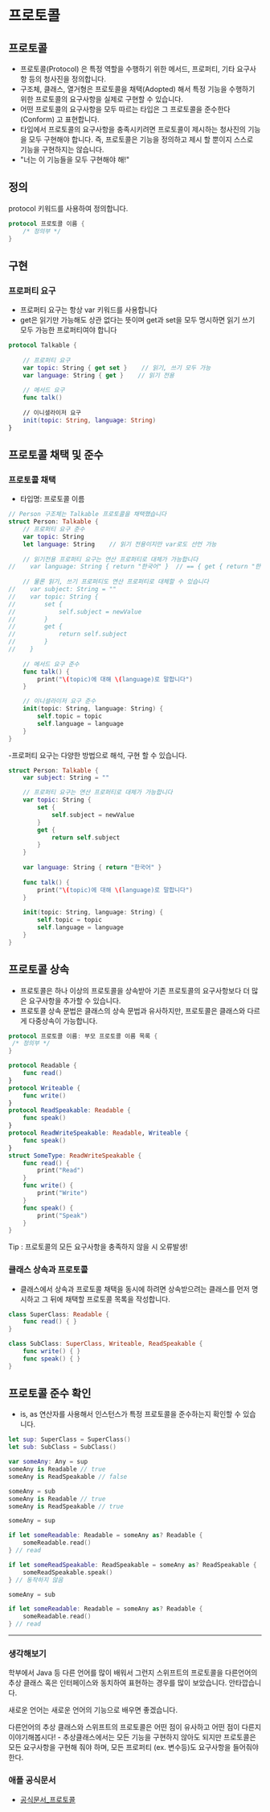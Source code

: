# 프로토콜

## 프로토콜

- 프로토콜(Protocol) 은 특정 역할을 수행하기 위한 메서드, 프로퍼티, 기타 요구사항 등의 청사진을 정의합니다.
- 구조체, 클래스, 열거형은 프로토콜을 채택(Adopted) 해서 특정 기능을 수행하기 위한 프로토콜의 요구사항을 실제로 구현할 수 있습니다.
- 어떤 프로토콜의 요구사항을 모두 따르는 타입은 그 프로토콜을 준수한다(Conform) 고 표현합니다.
- 타입에서 프로토콜의 요구사항을 충족시키려면 프로토콜이 제시하는 청사진의 기능을 모두 구현해야 합니다. 즉, 프로토콜은 기능을 정의하고 제시 할 뿐이지 스스로 기능을 구현하지는 않습니다.
- "너는 이 기능들을 모두 구현해야 해!"


## 정의
protocol 키워드를 사용하여 정의합니다.
```swift
protocol 프로토콜 이름 {
    /* 정의부 */
}
```

## 구현

### 프로퍼티 요구

- 프로퍼티 요구는 항상 var 키워드를 사용합니다
- get은 읽기만 가능해도 상관 없다는 뜻이며 get과 set을 모두 명시하면 읽기 쓰기 모두 가능한 프로퍼티여야 합니다
```swift
protocol Talkable {
    
    // 프로퍼티 요구
    var topic: String { get set }    // 읽기, 쓰기 모두 가능
    var language: String { get }    // 읽기 전용
    
    // 메서드 요구
    func talk()
    
    // 이니셜라이저 요구
    init(topic: String, language: String)
}
```

## 프로토콜 채택 및 준수

### 프로토콜 채택

- 타입명: 프로토콜 이름

```swift
// Person 구조체는 Talkable 프로토콜을 채택했습니다
struct Person: Talkable {
    // 프로퍼티 요구 준수
    var topic: String
    let language: String    // 읽기 전용이지만 var로도 선언 가능
    
    // 읽기전용 프로퍼티 요구는 연산 프로퍼티로 대체가 가능합니다
//    var language: String { return "한국어" }  // == { get { return "한국어"} } 고로 읽기전용과 같은 뜻
    
    // 물론 읽기, 쓰기 프로퍼티도 연산 프로퍼티로 대체할 수 있습니다
//    var subject: String = ""
//    var topic: String {
//        set {
//            self.subject = newValue
//        }
//        get {
//            return self.subject
//        }
//    }
    
    // 메서드 요구 준수    
    func talk() {
        print("\(topic)에 대해 \(language)로 말합니다")
    }

    // 이니셜라이저 요구 준수    
    init(topic: String, language: String) {
        self.topic = topic
        self.language = language
    }
}
```

 -프로퍼티 요구는 다양한 방법으로 해석, 구현 할 수 있습니다.
```swift
struct Person: Talkable {
    var subject: String = ""

    // 프로퍼티 요구는 연산 프로퍼티로 대체가 가능합니다
    var topic: String {
        set {
            self.subject = newValue
        }
        get {
            return self.subject
        }
    }
    
    var language: String { return "한국어" }
    
    func talk() {
        print("\(topic)에 대해 \(language)로 말합니다")
    }
    
    init(topic: String, language: String) {
        self.topic = topic
        self.language = language
    }
}
```

## 프로토콜 상속

- 프로토콜은 하나 이상의 프로토콜을 상속받아 기존 프로토콜의 요구사항보다 더 많은 요구사항을 추가할 수 있습니다.
- 프로토콜 상속 문법은 클래스의 상속 문법과 유사하지만, 프로토콜은 클래스와 다르게 다중상속이 가능합니다.
```swift
protocol 프로토콜 이름: 부모 프로토콜 이름 목록 {
 /* 정의부 */
}
```

```swift
protocol Readable {
    func read()
}
protocol Writeable {
    func write()
}
protocol ReadSpeakable: Readable {
    func speak()
}
protocol ReadWriteSpeakable: Readable, Writeable {
    func speak()
}
struct SomeType: ReadWriteSpeakable {
    func read() {
        print("Read")
    }
    func write() {
        print("Write")
    }
    func speak() {
        print("Speak")
    }
}
```
Tip : 프로토콜의 모든 요구사항을 충족하지 않을 시 오류발생!

### 클래스 상속과 프로토콜
- 클래스에서 상속과 프로토콜 채택을 동시에 하려면 상속받으려는 클래스를 먼저 명시하고 그 뒤에 채택할 프로토콜 목록을 작성합니다.
```swift
class SuperClass: Readable {
    func read() { }
}

class SubClass: SuperClass, Writeable, ReadSpeakable {
    func write() { }
    func speak() { }
}
```

## 프로토콜 준수 확인
- is, as 연산자를 사용해서 인스턴스가 특정 프로토콜을 준수하는지 확인할 수 있습니다.
```swift
let sup: SuperClass = SuperClass()
let sub: SubClass = SubClass()

var someAny: Any = sup
someAny is Readable // true
someAny is ReadSpeakable // false

someAny = sub
someAny is Readable // true
someAny is ReadSpeakable // true

someAny = sup

if let someReadable: Readable = someAny as? Readable {
    someReadable.read()
} // read

if let someReadSpeakable: ReadSpeakable = someAny as? ReadSpeakable {
    someReadSpeakable.speak()
} // 동작하지 않음

someAny = sub

if let someReadable: Readable = someAny as? Readable {
    someReadable.read()
} // read
```

***
### 생각해보기
학부에서 Java 등 다른 언어를 많이 배워서 그런지 스위프트의 프로토콜을 다른언어의 추상 클래스 혹은 인터페이스와 동치하여 표현하는 경우를 많이 보았습니다. 안타깝습니다.

새로운 언어는 새로운 언어의 기능으로 배우면 좋겠습니다.

다른언어의 추상 클래스와 스위프트의 프로토콜은 어떤 점이 유사하고 어떤 점이 다른지 이야기해봅시다!
    - 추상클래스에서는 모든 기능을 구현하지 않아도 되지만 프로토콜은 모든 요구사항을 구현해 줘야 하며, 모든 프로퍼티 (ex. 변수등)도 요구사항을 들어줘야 한다.

### 애플 공식문서
- [공식문서_프로토콜](https://docs.swift.org/swift-book/LanguageGuide/Protocols.html)